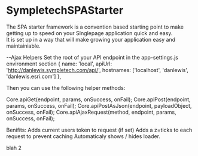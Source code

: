 SympletechSPAStarter
====================

The SPA starter framework is a convention based starting point to make getting up to speed on your SInglepage application quick and easy.  
It is set up in a way that will make growing your application easy and maintainiable.



--Ajax Helpers
Set the root of your API endpoint in the app-settings.js environment section
{
    name: 'local',
    apiUrl: 'http://danlewis.sympletech.com/api/',
    hostnames: ['localhost', 'danlewis', 'danlewis.esri.com']
},

Then you can use the following helper methods:

Core.apiGet(endpoint, params, onSuccess, onFail);
Core.apiPost(endpoint, params, onSuccess, onFail);
Core.apiPostAsJson(endpoint, payloadObject, onSuccess, onFail);
Core.apiAjaxRequest(method, endpoint, params, onSuccess, onFail);

Benifits:
Adds current users token to request (if set)
Adds a z=ticks to each request to prevent caching
Automaticaly shows / hides loader.

blah 2
